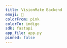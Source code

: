 ```yaml
---
title: VisionMate Backend
emoji: 🧠
colorFrom: pink
colorTo: indigo
sdk: fastapi
app_file: app.py
pinned: false
---
```


